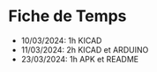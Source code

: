 # Fiche de Temps

- 10/03/2024: 1h KICAD
- 11/03/2024: 2h KICAD et ARDUINO
- 23/03/2024: 1h APK et README
